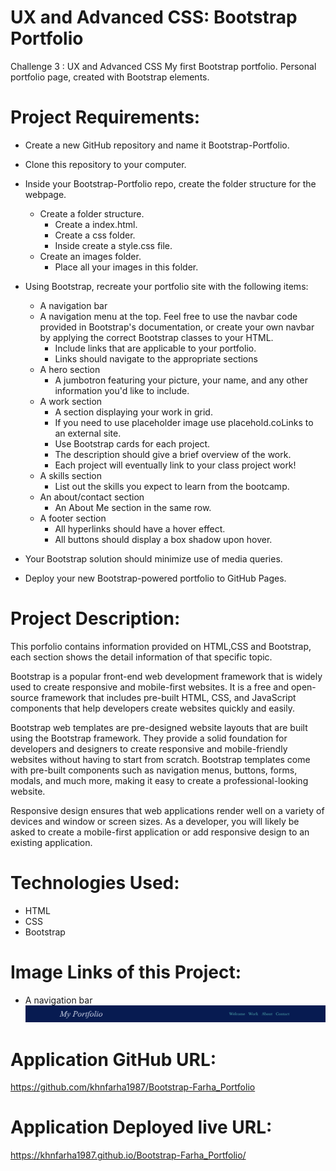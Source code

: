 # UX and Advanced CSS: Bootstrap Portfolio
Challenge 3 : UX and Advanced CSS
My first Bootstrap portfolio. Personal portfolio page, created with Bootstrap elements.

# Project Requirements:
 * Create a new GitHub repository and name it Bootstrap-Portfolio.
  
 * Clone this repository to your computer.
  
 * Inside your Bootstrap-Portfolio repo, create the folder structure for the webpage.
   * Create a folder structure.
     * Create a index.html.
     * Create a css folder.
     * Inside create a style.css file.
   * Create an images folder.
     * Place all your images in this folder.
  
 * Using Bootstrap, recreate your portfolio site with the following items:
   * A navigation bar
   * A navigation menu at the top. Feel free to use the navbar code provided in Bootstrap's documentation, or create your own navbar by applying the correct Bootstrap classes to your HTML.
     * Include links that are applicable to your portfolio.
     * Links should navigate to the appropriate sections
   * A hero section
     * A jumbotron featuring your picture, your name, and any other information you'd like to include.
   * A work section
     * A section displaying your work in grid.
     * If you need to use placeholder image use placehold.coLinks to an external site.
     * Use Bootstrap cards for each project.
     * The description should give a brief overview of the work.
     * Each project will eventually link to your class project work!
   * A skills section
     * List out the skills you expect to learn from the bootcamp.
   * An about/contact section
     * An About Me section in the same row.
   * A footer section
     * All hyperlinks should have a hover effect.
     * All buttons should display a box shadow upon hover.
  
 * Your Bootstrap solution should minimize use of media queries.
  
 * Deploy your new Bootstrap-powered portfolio to GitHub Pages. 

# Project Description:
This porfolio contains information provided on HTML,CSS and Bootstrap, each section shows the detail information of that specific topic.

Bootstrap is a popular front-end web development framework that is widely used to create responsive and mobile-first websites. It is a free and open-source framework that includes pre-built HTML, CSS, and JavaScript components that help developers create websites quickly and easily.

Bootstrap web templates are pre-designed website layouts that are built using the Bootstrap framework. They provide a solid foundation for developers and designers to create responsive and mobile-friendly websites without having to start from scratch. Bootstrap templates come with pre-built components such as navigation menus, buttons, forms, modals, and much more, making it easy to create a professional-looking website.

Responsive design ensures that web applications render well on a variety of devices and window or screen sizes. As a developer, you will likely be asked to create a mobile-first application or add responsive design to an existing application.


# Technologies Used:
 * HTML
 * CSS
 * Bootstrap
  
# Image Links of this Project:
 * A navigation bar
  ![alt](./images/img-1.png)

# Application GitHub URL:
https://github.com/khnfarha1987/Bootstrap-Farha_Portfolio

# Application Deployed live URL:
https://khnfarha1987.github.io/Bootstrap-Farha_Portfolio/




